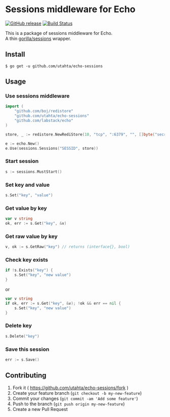 # Sessions middleware for Echo

[![GitHub release](https://img.shields.io/github/release/utahta/echo-sessions.svg)](https://github.com/utahta/echo-sessions/releases) 
[![Build Status](https://travis-ci.org/utahta/echo-sessions.svg?branch=master)](https://travis-ci.org/utahta/echo-sessions)

This is a package of sessions middleware for Echo.  
A thin [gorilla/sessions](https://github.com/gorilla/sessions) wrapper.

## Install

```
$ go get -u github.com/utahta/echo-sessions
```

## Usage

### Use sessions middleware
```go
import (
    "github.com/boj/redistore"
    "github.com/utahta/echo-sessions"
    "github.com/labstack/echo"
)

store, _ := redistore.NewRediStore(10, "tcp", ":6379", "", []byte("secret-key"))

e := echo.New()
e.Use(sessions.Sessions("SESSID", store))
```

### Start session
```go
s := sessions.MustStart()
```

### Set key and value
```go
s.Set("key", "value")
```

### Get value by key
```go
var v string
ok, err := s.Get("key", &v)
```

### Get raw value by key
```go
v, ok := s.GetRaw("key") // returns (interface{}, bool)
```

### Check key exists
```go
if !s.Exists("key") {
    s.Set("key", "new value")
}
```
or
```go
var v string
if ok, err := s.Get("key", &v); !ok && err == nil {
    s.Set("key", "new value")
}
```

### Delete key
```go
s.Delete("key")
```

### Save this session
```go
err := s.Save()
```

## Contributing

1. Fork it ( https://github.com/utahta/echo-sessions/fork )
2. Create your feature branch (`git checkout -b my-new-feature`)
3. Commit your changes (`git commit -am 'Add some feature'`)
4. Push to the branch (`git push origin my-new-feature`)
5. Create a new Pull Request

